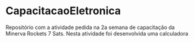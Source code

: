 # CapacitacaoEletronica
Repositório com a atividade pedida na 2a semana de capacitação da Minerva Rockets 7 Sats. Nesta atividade foi desenvolvida uma calculadora
